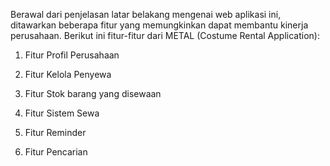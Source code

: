 Berawal dari penjelasan latar belakang mengenai web aplikasi ini, ditawarkan beberapa fitur yang memungkinkan dapat membantu kinerja perusahaan. Berikut ini fitur-fitur dari METAL (Costume Rental Application):

1. Fitur Profil Perusahaan

2. Fitur Kelola Penyewa

3. Fitur Stok barang yang disewaan

4. Fitur Sistem Sewa

5. Fitur Reminder

6. Fitur Pencarian